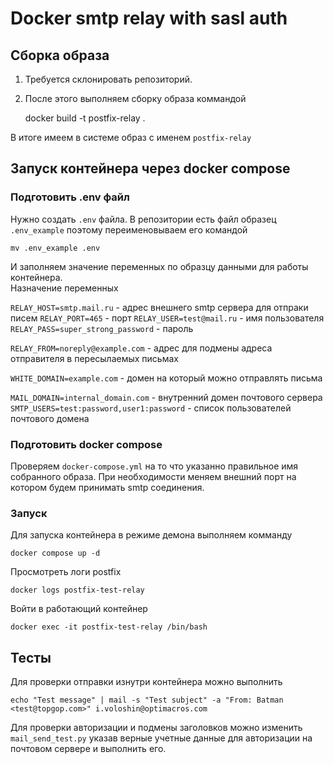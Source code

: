 # Docker smtp relay with sasl auth

## Сборка образа 

1. Требуется склонировать репозиторий. 
2. После этого выполняем сборку образа коммандой 

    docker build  -t postfix-relay .

В итоге имеем в системе образ с именем `postfix-relay`

## Запуск контейнера через docker compose
### Подготовить .env файл

Нужно создать `.env` файла. В репозитории есть файл образец `.env_example` поэтому переименовываем его командой

    mv .env_example .env 

И заполняем значение переменных по образцу данными для работы контейнера.  
Назначение переменных

`RELAY_HOST=smtp.mail.ru` - адрес внешнего smtp сервера для отпраки писем
`RELAY_PORT=465` - порт 
`RELAY_USER=test@mail.ru` - имя пользователя
`RELAY_PASS=super_strong_password` - пароль

`RELAY_FROM=noreply@example.com` - адрес для подмены адреса отправителя в пересылаемых письмах

`WHITE_DOMAIN=example.com` - домен на который можно отправлять письма


`MAIL_DOMAIN=internal_domain.com` - внутренний домен почтового сервера
`SMTP_USERS=test:password,user1:password` - список пользователей почтового домена

### Подготовить docker compose
Проверяем `docker-compose.yml` на то что указанно правильное имя собранного образа. При необходимости меняем внешний порт на котором будем принимать smtp соединения.

### Запуск
Для запуска контейнера в режиме демона выполняем комманду 

    docker compose up -d 

Просмотреть логи postfix

    docker logs postfix-test-relay

Войти в работающий контейнер

    docker exec -it postfix-test-relay /bin/bash

## Тесты

Для проверки отправки изнутри контейнера можно выполнить 

    echo "Test message" | mail -s "Test subject" -a "From: Batman <test@topgop.com>" i.voloshin@optimacros.com

Для проверки авторизации и подмены заголовков можно изменить `mail_send_test.py` указав верные учетные данные для авторизации на почтовом сервере и выполнить его. 


